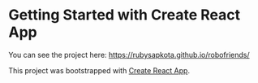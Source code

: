 # Getting Started with Create React App

You can see the project here: https://rubysapkota.github.io/robofriends/

This project was bootstrapped with [Create React App](https://github.com/facebook/create-react-app).


